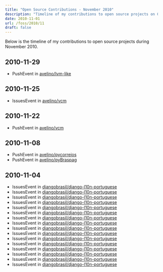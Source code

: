```yaml
---
title: "Open Source Contributions - November 2010"
description: "Timeline of my contributions to open source projects on GitHub during November 2010."
date: 2010-11-01
url: /foss/2010/11
draft: false
---
```


Below is the timeline of my contributions to open source projects during November 2010.

## 2010-11-29

- PushEvent in [avelino/lvm-like](https://github.com/avelino/lvm-like)

## 2010-11-25

- IssuesEvent in [avelino/vcm](https://github.com/avelino/vcm)

## 2010-11-22

- PushEvent in [avelino/vcm](https://github.com/avelino/vcm)

## 2010-11-08

- PushEvent in [avelino/pycorreios](https://github.com/avelino/pycorreios)
- PushEvent in [avelino/pyBraspag](https://github.com/avelino/pyBraspag)

## 2010-11-04

- IssuesEvent in [djangobrasil/django-l10n-portuguese](https://github.com/djangobrasil/django-l10n-portuguese)
- IssuesEvent in [djangobrasil/django-l10n-portuguese](https://github.com/djangobrasil/django-l10n-portuguese)
- IssuesEvent in [djangobrasil/django-l10n-portuguese](https://github.com/djangobrasil/django-l10n-portuguese)
- IssuesEvent in [djangobrasil/django-l10n-portuguese](https://github.com/djangobrasil/django-l10n-portuguese)
- IssuesEvent in [djangobrasil/django-l10n-portuguese](https://github.com/djangobrasil/django-l10n-portuguese)
- IssuesEvent in [djangobrasil/django-l10n-portuguese](https://github.com/djangobrasil/django-l10n-portuguese)
- IssuesEvent in [djangobrasil/django-l10n-portuguese](https://github.com/djangobrasil/django-l10n-portuguese)
- IssuesEvent in [djangobrasil/django-l10n-portuguese](https://github.com/djangobrasil/django-l10n-portuguese)
- IssuesEvent in [djangobrasil/django-l10n-portuguese](https://github.com/djangobrasil/django-l10n-portuguese)
- IssuesEvent in [djangobrasil/django-l10n-portuguese](https://github.com/djangobrasil/django-l10n-portuguese)
- IssuesEvent in [djangobrasil/django-l10n-portuguese](https://github.com/djangobrasil/django-l10n-portuguese)
- IssuesEvent in [djangobrasil/django-l10n-portuguese](https://github.com/djangobrasil/django-l10n-portuguese)
- IssuesEvent in [djangobrasil/django-l10n-portuguese](https://github.com/djangobrasil/django-l10n-portuguese)
- IssuesEvent in [djangobrasil/django-l10n-portuguese](https://github.com/djangobrasil/django-l10n-portuguese)
- IssuesEvent in [djangobrasil/django-l10n-portuguese](https://github.com/djangobrasil/django-l10n-portuguese)
- IssuesEvent in [djangobrasil/django-l10n-portuguese](https://github.com/djangobrasil/django-l10n-portuguese)

